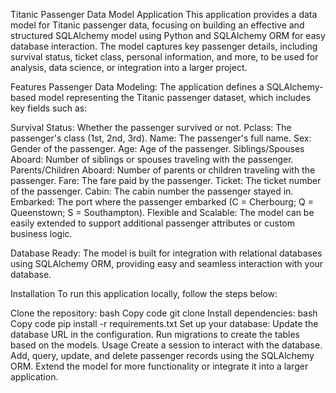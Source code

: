 Titanic Passenger Data Model Application
This application provides a data model for Titanic passenger data, focusing on building an effective and structured SQLAlchemy model using Python and SQLAlchemy ORM for easy database interaction. The model captures key passenger details, including survival status, ticket class, personal information, and more, to be used for analysis, data science, or integration into a larger project.

Features
Passenger Data Modeling: The application defines a SQLAlchemy-based model representing the Titanic passenger dataset, which includes key fields such as:

Survival Status: Whether the passenger survived or not.
Pclass: The passenger's class (1st, 2nd, 3rd).
Name: The passenger's full name.
Sex: Gender of the passenger.
Age: Age of the passenger.
Siblings/Spouses Aboard: Number of siblings or spouses traveling with the passenger.
Parents/Children Aboard: Number of parents or children traveling with the passenger.
Fare: The fare paid by the passenger.
Ticket: The ticket number of the passenger.
Cabin: The cabin number the passenger stayed in.
Embarked: The port where the passenger embarked (C = Cherbourg; Q = Queenstown; S = Southampton).
Flexible and Scalable: The model can be easily extended to support additional passenger attributes or custom business logic.

Database Ready: The model is built for integration with relational databases using SQLAlchemy ORM, providing easy and seamless interaction with your database.

Installation
To run this application locally, follow the steps below:

Clone the repository:
bash
Copy code
git clone <repository-url>
Install dependencies:
bash
Copy code
pip install -r requirements.txt
Set up your database:
Update the database URL in the configuration.
Run migrations to create the tables based on the models.
Usage
Create a session to interact with the database.
Add, query, update, and delete passenger records using the SQLAlchemy ORM.
Extend the model for more functionality or integrate it into a larger application.
